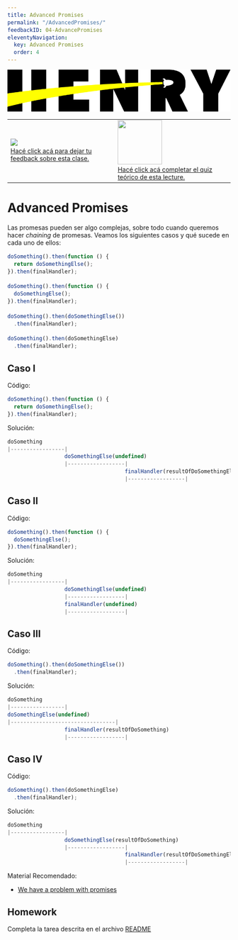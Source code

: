 ```yaml
---
title: Advanced Promises
permalink: "/AdvancedPromises/"
feedbackID: 04-AdvancePromises
eleventyNavigation:
  key: Advanced Promises
  order: 4
---
```


![HenryLogo](/_src/assets/logo.png)

<table class="hide" width="100%" style='table-layout:fixed;'>
  <tr>
	  <td>
	  	<a href="https://airtable.com/shrBpWkYV4K12PPNZ?prefill_clase=04-AdvancePromises">
			<img src="https://static.thenounproject.com/png/204643-200.png" width="100"/>
			<br>
			Hacé click acá para dejar tu feedback sobre esta clase.
	  	</a>
	  </td>
              <td>
      <a href="https://quiz.soyhenry.com/evaluation/new/60a51b0256b4056ff032d5e1">
        <img src="https://upload.wikimedia.org/wikipedia/commons/thumb/1/1f/HSQuiz.svg/768px-HSQuiz.svg.png" width="100" height="100"/>
        <br>
        Hacé click acá completar el quiz teórico de esta lecture.
      </a>
   </td>
  </tr>
</table>

# Advanced Promises

Las promesas pueden ser algo complejas, sobre todo cuando queremos hacer _chaining_ de promesas. Veamos los siguientes casos y qué sucede en cada uno de ellos:

```javascript
doSomething().then(function () {
  return doSomethingElse();
}).then(finalHandler);

doSomething().then(function () {
  doSomethingElse();
}).then(finalHandler);

doSomething().then(doSomethingElse())
  .then(finalHandler);

doSomething().then(doSomethingElse)
  .then(finalHandler);
```

## Caso I

Código:

```js
doSomething().then(function () {
  return doSomethingElse();
}).then(finalHandler);
```

Solución:

```js
doSomething
|-----------------|
                  doSomethingElse(undefined)
                  |------------------|
                                     finalHandler(resultOfDoSomethingElse)
                                     |------------------|

```

## Caso II

Código:

```js
doSomething().then(function () {
  doSomethingElse();
}).then(finalHandler);
```

Solución:

```js
doSomething
|-----------------|
                  doSomethingElse(undefined)
                  |------------------|
                  finalHandler(undefined)
                  |------------------|

```

## Caso III

Código:

```js
doSomething().then(doSomethingElse())
  .then(finalHandler);
```

Solución:

```js
doSomething
|-----------------|
doSomethingElse(undefined)
|---------------------------------|
                  finalHandler(resultOfDoSomething)
                  |------------------|
```

## Caso IV

Código:

```javascript
doSomething().then(doSomethingElse)
  .then(finalHandler);
```

Solución:

```javascript
doSomething
|-----------------|
                  doSomethingElse(resultOfDoSomething)
                  |------------------|
                                     finalHandler(resultOfDoSomethingElse)
                                     |------------------|
```

Material Recomendado:

- [We have a problem with promises](https://pouchdb.com/2015/05/18/we-have-a-problem-with-promises.html)

## Homework

Completa la tarea descrita en el archivo [README](https://github.com/soyHenry/FT-M3/tree/master/04-AdvancePromises/homework/)
